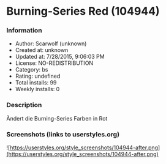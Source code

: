 # Burning-Series Red (104944)

### Information
- Author: Scarwolf (unknown)
- Created at: unknown
- Updated at: 7/28/2015, 9:06:03 PM
- License: NO-REDISTRIBUTION
- Category: bs
- Rating: undefined
- Total installs: 99
- Weekly installs: 0


### Description
Ändert die Burning-Series Farben in Rot


### Screenshots (links to userstyles.org)
![https://userstyles.org/style_screenshots/104944-after.png](https://userstyles.org/style_screenshots/104944-after.png)


